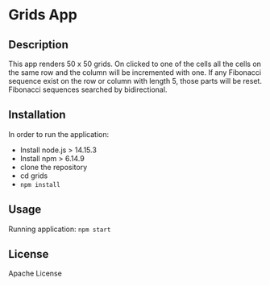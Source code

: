 # Grids App

## Description
This app renders 50 x 50 grids. On clicked to one of the cells all the cells on the same row and the column will be incremented with one.
If any Fibonacci sequence exist on the row or column with length 5, those parts will be reset. Fibonacci sequences searched by bidirectional.

## Installation
In order to run the application:
- Install node.js > 14.15.3
- Install npm > 6.14.9
- clone the repository
- cd grids
- `npm install`

## Usage
Running application: `npm start`

## License
Apache License

